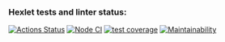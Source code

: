 ### Hexlet tests and linter status:

[![Actions Status](https://github.com/dosTequilas/frontend-project-lvl2/workflows/hexlet-check/badge.svg)](https://github.com/dosTequilas/frontend-project-lvl2/actions)
[![Node CI](https://github.com/dosTequilas/frontend-project-lvl2/workflows/Node%20CI/badge.svg)](https://github.com/dosTequilas/frontend-project-lvl2/actions)
[![test coverage](https://api.codeclimate.com/v1/badges/61ddb8b8d44d304a0c0059aa/test_coverage)](https://codeclimate.com/github/dosTequilas/frontend-project-lvl2/test_coverage)
[![Maintainability](https://api.codeclimate.com/v1/badges/526d0ea9844feaf96697/maintainability)](https://codeclimate.com/github/dosTequilas/frontend-project-lvl2/maintainability)
